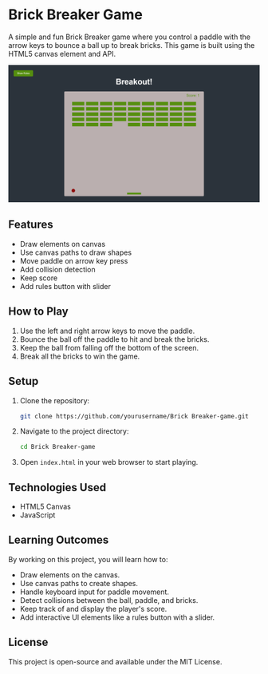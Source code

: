 # Brick Breaker Game

A simple and fun Brick Breaker game where you control a paddle with the arrow keys to bounce a ball up to break bricks. This game is built using the HTML5 canvas element and API.

![game screenshot](image.png)

## Features

- Draw elements on canvas
- Use canvas paths to draw shapes
- Move paddle on arrow key press
- Add collision detection
- Keep score
- Add rules button with slider

## How to Play

1. Use the left and right arrow keys to move the paddle.
2. Bounce the ball off the paddle to hit and break the bricks.
3. Keep the ball from falling off the bottom of the screen.
4. Break all the bricks to win the game.

## Setup

1. Clone the repository:
   ```sh
   git clone https://github.com/yourusername/Brick Breaker-game.git
   ```
2. Navigate to the project directory:
   ```sh
   cd Brick Breaker-game
   ```
3. Open `index.html` in your web browser to start playing.

## Technologies Used

- HTML5 Canvas
- JavaScript

## Learning Outcomes

By working on this project, you will learn how to:
- Draw elements on the canvas.
- Use canvas paths to create shapes.
- Handle keyboard input for paddle movement.
- Detect collisions between the ball, paddle, and bricks.
- Keep track of and display the player's score.
- Add interactive UI elements like a rules button with a slider.

## License

This project is open-source and available under the MIT License.
